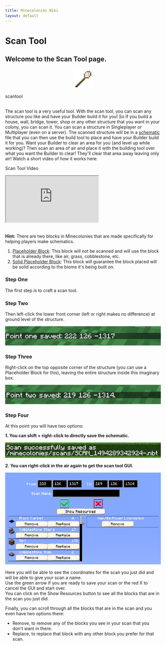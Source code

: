 ```yaml
---
title: Minecolonies Wiki
layout: default
---
```

# Scan Tool

## Welcome to the Scan Tool page.

<div class="infobox box text-center">
    <p style="text-align:center;"><img src="../../assets/images/icons/minecolonies/sceptersteel.png" alt="Scantool"></p>
    <recipe>scantool</recipe>
</div>
<br>

The scan tool is a very useful tool. With the scan tool, you can scan any structure you like and have your Builder build it for you! So if you build a  house, wall, bridge, tower, shop or any other structure that you want in your colony, you can scan it. You can scan a structure in Singleplayer or Multiplayer (even on a server). The scanned structure will be in a [schematic](../tutorials/schematics) file that you can then use the build tool to place and have your Builder build it for you. Want your Builder to clear an area for you (and level up while working)? Then scan an area of air and place it with the building tool over what you want the Builder to clear! They'll clear that area away leaving only air! Watch a short video of how it works here:

<p class="h4">Scan Tool Video</p>

<div class="embed-responsive embed-responsive-16by9">
  <iframe class="embed-responsive-item" src="https://www.youtube.com/embed/mFIC3752o1c" allow="autoplay; encrypted-media" allowfullscreen></iframe>
</div>
<br>

**Hint:** There are two blocks in Minecolonies that are made specifically for helping players make schematics.
1. [Placeholder Block](../../source/items/substitutionblocks): This block will not be scanned and will use the block that is already there, like air, grass, cobblestone, etc.
2. [Solid Placeholder Block](../../source/items/substitutionblocks): This block will guarantee the block placed will be solid according to the biome it's being built on. 

### Step One

The first step is to craft a scan tool.
<br>

### Step Two

Then left-click the lower front corner (left or right makes no difference) at ground level of the structure.

![Point 1](../../assets/images/tutorial/point1.png)

### Step Three

Right-click on the top opposite corner of the structure (you can use a Placeholder Block for this), leaving the entire structure inside this imaginary box.

![Point 2](../../assets/images/tutorial/point2.png)

### Step Four

At this point you will have two options: 

**1. You can shift + right-click to directly save the schematic.**

![Shift + Right Click](../../assets/images/tutorial/shift_click.png)

**2. You can right-click in the air again to get the scan tool GUI.**

![Scan Tool GUI](../../assets/images/tutorial/scan_tool_gui.png)

Here you will be able to see the coordinates for the scan you just did and will be able to give your scan a name.  
Use the green arrow if you are ready to save your scan or the red X to cancel the GUI and start over.  
You can click on the Show Resources button to see all the blocks that are in the scan you just did.

Finally, you can scroll through all the blocks that are in the scan and you even have two options there:

* Remove, to remove any of the blocks you see in your scan that you don't want in there.
* Replace, to replace that block with any other block you prefer for that scan.
